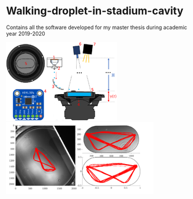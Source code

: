 # Walking-droplet-in-stadium-cavity
Contains all the software developed for my master thesis during academic year 2019-2020 

<img src="images\schematic_tot.png" width="300"> <img src="images/transf.png" width="400">




